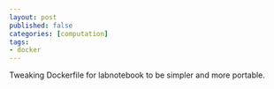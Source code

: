 ```yaml
---
layout: post
published: false
categories: [computation]
tags:
- docker
---
```



Tweaking Dockerfile for labnotebook to be simpler and more portable. 

